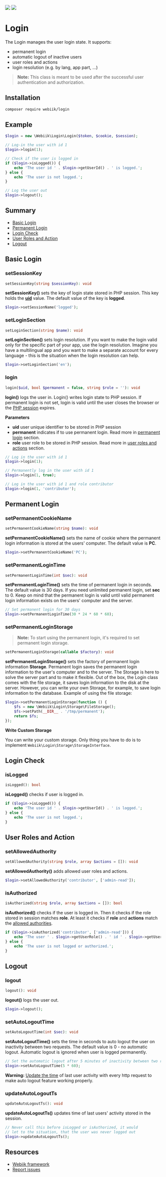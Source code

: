 <p align="left">
<img src="https://img.shields.io/packagist/l/webiik/webiik.svg"/>
<img src="https://img.shields.io/badge/dependencies-3-brightgreen.svg"/>
</p>

Login
=====
The Login manages the user login state. It supports:
* permanent login
* automatic logout of inactive users
* user roles and actions
* login resolution (e.g. by lang, app part, ...)

> **Note:** This class is meant to be used after the successful user authentication and authorization.

Installation
------------
```bash
composer require webiik/login
```

Example
-------
```php
$login = new \Webiik\Login\Login($token, $cookie, $session);

// Log-in the user with id 1
$login->login(1);

// Check if the user is logged in 
if ($login->isLogged()) {
    echo 'The user id ' . $login->getUserId() . ' is logged.';
} else {
    echo 'The user is not logged.';
}

// Log the user out
$login->logout();
```

Summary
-------
* [Basic Login](#basic-login)
* [Permanent Login](#permanent-login)
* [Login Check](#login-check)
* [User Roles and Action](#user-roles-and-action)
* [Logout](#logout)

Basic Login
-----------
### setSessionKey 
```php
setSessionKey(string $sessionKey): void
```
**setSessionKey()** sets the key of login state stored in PHP session. This key holds the [**uid**](#login) value. The default value of the key is **logged**.
```php
$login->setSessionName('logged');
```

### setLoginSection
```php
setLoginSection(string $name): void
```
**setLoginSection()** sets login resolution. If you want to make the login valid only for the specific part of your app, use the login resolution. Imagine you have a multilingual app and you want to make a separate account for every language - this is the situation when the login resolution can help.
```php
$login->setLoginSection('en');
```

### login
```php
login($uid, bool $permanent = false, string $role = ''): void
``` 
**login()** logs the user in. Login() writes login state to PHP session. If permanent login is not set, login is valid until the user closes the browser or the [PHP session][3] expires.

**Parameters**
* **uid** user unique identifier to be stored in PHP session
* **permanent** indicates if to use permanent login. Read more in [permanent login](#permanent-login) section.
* **role** user role to be stored in PHP session. Read more in [user roles and actions](#user-roles-and-action) section.
```php
// Log in the user with id 1
$login->login(1);
```
```php
// Permanently log in the user with id 1
$login->login(1, true);
```
```php
// Log in the user with id 1 and role contributor
$login->login(1, 'contributor');
```

Permanent Login
---------------
### setPermanentCookieName
```php
setPermanentCookieName(string $name): void
```
**setPermanentCookieName()** sets the name of cookie where the permanent login information is stored at the users' computer. The default value is **PC**.
```php
$login->setPermanentCookieName('PC');
```

### setPermanentLoginTime
```php
setPermanentLoginTime(int $sec): void
```
**setPermanentLoginTime()** sets the time of permanent login in seconds. The default value is 30 days. If you need unlimited permanent login, set **sec** to 0. Keep on mind that the permanent login is valid until valid permanent login information exists on the users' computer and the server.  
```php
// Set permanent login for 30 days
$login->setPermanentLoginTime(30 * 24 * 60 * 60);
```

### setPermanentLoginStorage
>**Note:** To start using the permanent login, it's required to set permanent login storage. 
```php
setPermanentLoginStorage(callable $factory): void
```
**setPermanentLoginStorage()** sets the factory of permanent login information **Storage**. Permanent login saves the permanent login information to the user's computer and to the server. The Storage is here to solve the server part and to make it flexible. Out of the box, the Login class comes with the file storage, it saves login information to the disk at the server. However, you can write your own Storage, for example, to save login information to the database.
Example of using the file storage:
```php
$login->setPermanentLoginStorage(function () {
    $fs = new \Webiik\Login\Storage\FileStorage();
    $fs->setPath(__DIR__ . '/tmp/permanent');
    return $fs;
});
```

**Write Custom Storage**

You can write your custom storage. Only thing you have to do is to implement `Webiik\Login\Storage\StorageInterface`.

Login Check
-----------
### isLogged
```php
isLogged(): bool
```
**isLogged()** checks if user is logged in.
```php
if ($login->isLogged()) {
    echo 'The user id ' . $login->getUserId() . ' is logged.';
} else {
    echo 'The user is not logged.';
}
```

User Roles and Action
---------------------
### setAllowedAuthority
```php
setAllowedAuthority(string $role, array $actions = []): void
```
**setAllowedAuthority()** adds allowed user roles and actions.
```php
$login->setAllowedAuthority('contributor', ['admin-read']);
```

### isAuthorized
```php
isAuthorized(string $role, array $actions = []): bool
```
**isAuthorized()** checks if the user is logged in. Then it checks if the role stored in session matches **role**. At least it checks if **role** and **actions** match the [allowed authorities](#setallowedauthority).
```php
if ($login->isAuthorized('contributor', ['admin-read'])) {
    echo 'The user ' . $login->getUserRole() . ' id ' . $login->getUserId() . ' is logged and authorized.';
} else {
    echo 'The user is not logged or authorized.';
}
```

Logout
------
### logout 
```php
logout(): void
```
**logout()** logs the user out.
```php
$login->logout();
```

### setAutoLogoutTime
```php
setAutoLogoutTime(int $sec): void
```
**setAutoLogoutTime()** sets the time in seconds to auto logout the user on inactivity between two requests. The default value is 0 - no automatic logout. Automatic logout is ignored when user is logged permanently.
```php
// Set the automatic logout after 5 minutes of inactivity between two requests
$login->setAutoLogoutTime(5 * 60);
```
**Warning:** [Update the time](#updateautologoutts) of last user activity with every http request to make auto logout feature working properly.

### updateAutoLogoutTs
```php
updateAutoLogoutTs(): void
```
**updateAutoLogoutTs()** updates time of last users' activity stored in the session.
```php
// Never call this before isLogged or isAuthorized, it would 
// let to the situation, that the user was never logged out
$login->updateAutoLogoutTs();
```

Resources
---------
* [Webiik framework][1]
* [Report issues][2]

[1]: https://github.com/webiik/webiik
[2]: https://github.com/webiik/webiik/issues
[3]: https://github.com/webiik/webiik/blob/master/src/Webiik/Session/README.md
